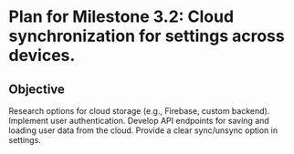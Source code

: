 # Plan for Milestone 3.2: Cloud synchronization for settings across devices.

## Objective
Research options for cloud storage (e.g., Firebase, custom backend). Implement user authentication. Develop API endpoints for saving and loading user data from the cloud. Provide a clear sync/unsync option in settings.
